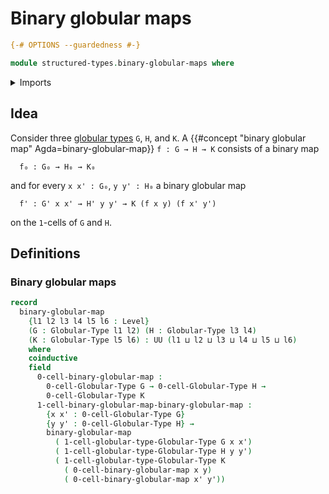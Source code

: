 # Binary globular maps

```agda
{-# OPTIONS --guardedness #-}

module structured-types.binary-globular-maps where
```

<details><summary>Imports</summary>

```agda
open import foundation.universe-levels

open import structured-types.globular-types
```

</details>

## Idea

Consider three [globular types](structured-types.globular-types.md) `G`, `H`, and `K`. A {{#concept "binary globular map" Agda=binary-globular-map}} `f : G → H → K` consists of a binary map

```text
  f₀ : G₀ → H₀ → K₀
```

and for every `x x' : G₀`, `y y' : H₀` a binary globular map

```text
  f' : G' x x' → H' y y' → K (f x y) (f x' y')
```

on the `1`-cells of `G` and `H`.

## Definitions

### Binary globular maps

```agda
record
  binary-globular-map
    {l1 l2 l3 l4 l5 l6 : Level}
    (G : Globular-Type l1 l2) (H : Globular-Type l3 l4)
    (K : Globular-Type l5 l6) : UU (l1 ⊔ l2 ⊔ l3 ⊔ l4 ⊔ l5 ⊔ l6)
    where
    coinductive
    field
      0-cell-binary-globular-map :
        0-cell-Globular-Type G → 0-cell-Globular-Type H →
        0-cell-Globular-Type K
      1-cell-binary-globular-map-binary-globular-map :
        {x x' : 0-cell-Globular-Type G}
        {y y' : 0-cell-Globular-Type H} →
        binary-globular-map
          ( 1-cell-globular-type-Globular-Type G x x')
          ( 1-cell-globular-type-Globular-Type H y y')
          ( 1-cell-globular-type-Globular-Type K
            ( 0-cell-binary-globular-map x y)
            ( 0-cell-binary-globular-map x' y'))
```
